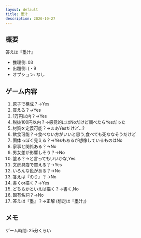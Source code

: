 ```yaml
---
layout: default
title: 墨汁
description: 2020-10-27
---
```


## 概要

答えは『墨汁』

- 推理側: 03
- 出題側: (・9
- オプション: なし

## ゲーム内容

1. 原子で構成？→Yes
2. 買える？→Yes
3. 1万円以内？→Yes
4. 税抜100円以内？→感覚的にはNoだけど調べたらYesだった
5. 材質を定義可能？→まあYesだけど…?
6. 飲食可能？→食べない方がいいと思う,食べても死ななそうだけど
7. 固体っぽく見える？→Yesもあるが想像しているものはNo
8. 家事と関係ある？→No
9. 男女差が影響しそう？→No
10. 塗る？→と言ってもいいかな,Yes
11. 文房具店で買える？→Yes
12. いろんな色がある？→No
13. 答えは『のり』？→No
14. 書くor描く？→Yes
15. どちらかといえば描く？→書く,No
16. 固有名詞？→No
17. 答えは『墨』？→正解 (想定は『墨汁』)

## メモ

ゲーム時間: 25分くらい
